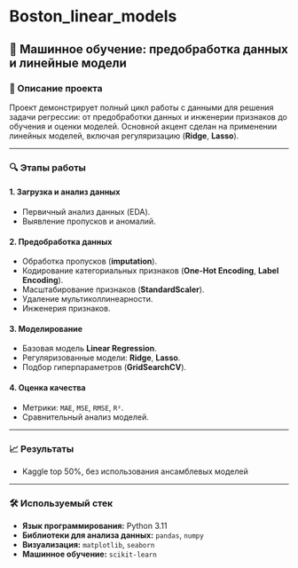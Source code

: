 # Boston_linear_models
## 🧠 Машинное обучение: предобработка данных и линейные модели

### 📌 Описание проекта

Проект демонстрирует полный цикл работы с данными для решения задачи регрессии: от предобработки данных и инженерии признаков до обучения и оценки моделей. Основной акцент сделан на применении линейных моделей, включая регуляризацию (**Ridge**, **Lasso**).

---

### 🔍 Этапы работы

#### 1. **Загрузка и анализ данных**

* Первичный анализ данных (EDA).
* Выявление пропусков и аномалий.

#### 2. **Предобработка данных**

* Обработка пропусков (**imputation**).
* Кодирование категориальных признаков (**One-Hot Encoding**, **Label Encoding**).
* Масштабирование признаков (**StandardScaler**).
* Удаление мультиколлинеарности.
* Инженерия признаков.

#### 3. **Моделирование**

* Базовая модель **Linear Regression**.
* Регуляризованные модели: **Ridge**, **Lasso**.
* Подбор гиперпараметров (**GridSearchCV**).

#### 4. **Оценка качества**

* Метрики: `MAE`, `MSE`, `RMSE`, `R²`.
* Сравнительный анализ моделей.

---

### 📈 Результаты
* Kaggle top 50%, без использования ансамблевых моделей

---

### 🛠️ Используемый стек

* **Язык программирования:** Python 3.11
* **Библиотеки для анализа данных:** `pandas`, `numpy`
* **Визуализация:** `matplotlib`, `seaborn`
* **Машинное обучение:** `scikit-learn`

